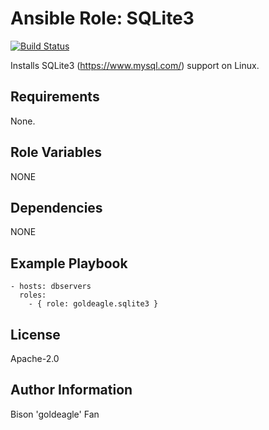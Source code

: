 # Ansible Role: SQLite3

[![Build Status](https://travis-ci.org/geerlingguy/ansible-role-php-mysql.svg?branch=master)](https://travis-ci.org/geerlingguy/ansible-role-php-mysql)

Installs SQLite3 (https://www.mysql.com/) support on Linux.

## Requirements

None.

## Role Variables

NONE

## Dependencies

NONE

## Example Playbook

    - hosts: dbservers
      roles:
        - { role: goldeagle.sqlite3 }

## License

Apache-2.0

## Author Information

Bison 'goldeagle' Fan
